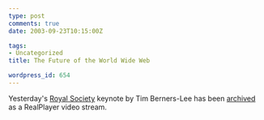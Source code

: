 ```yaml
---
type: post
comments: true
date: 2003-09-23T10:15:00Z

tags:
- Uncategorized
title: The Future of the World Wide Web

wordpress_id: 654
---
```


Yesterday's [Royal Society](http://www.royalsoc.ac.uk) keynote by Tim Berners-Lee has been [archived](http://www.flyonthewall.tv/FlyBroadcast/royalsoc.ac.uk/TimBLee/content.php?debug=1) as a RealPlayer video stream.
